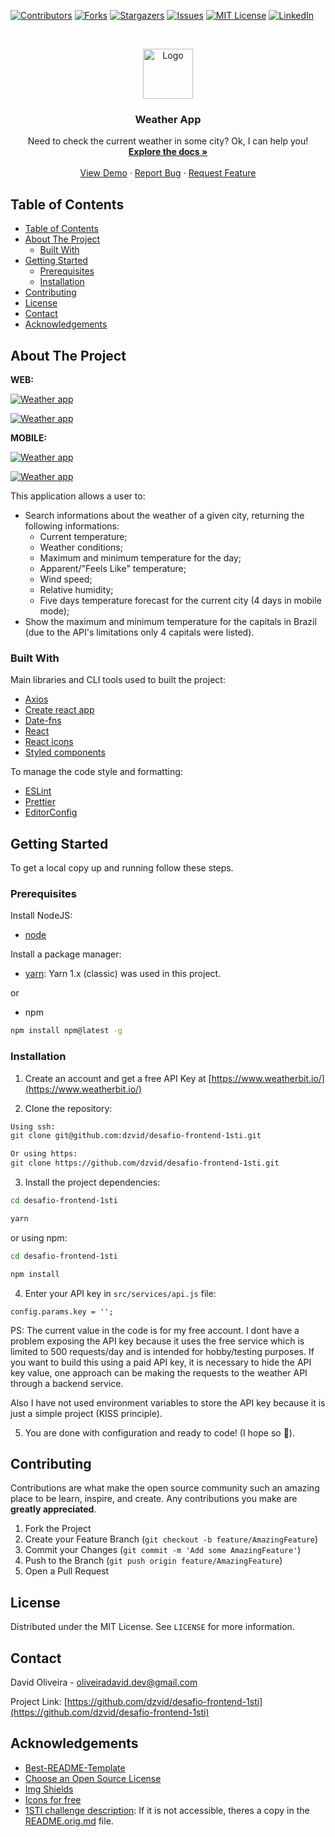 <!--
*** Thanks for checking out this README Template. If you have a suggestion that would
*** make this better, please fork the repo and create a pull request or simply open
*** an issue with the tag "enhancement".
*** Thanks again! Now go create something AMAZING! :D
-->

<!-- PROJECT SHIELDS -->
<!--
*** I'm using markdown "reference style" links for readability.
*** Reference links are enclosed in brackets [ ] instead of parentheses ( ).
*** See the bottom of this document for the declaration of the reference variables
*** for contributors-url, forks-url, etc. This is an optional, concise syntax you may use.
*** https://www.markdownguide.org/basic-syntax/#reference-style-links
-->

[![Contributors][contributors-shield]][contributors-url]
[![Forks][forks-shield]][forks-url]
[![Stargazers][stars-shield]][stars-url]
[![Issues][issues-shield]][issues-url]
[![MIT License][license-shield]][license-url]
[![LinkedIn][linkedin-shield]][linkedin-url]

<!-- PROJECT LOGO -->
<br />
<p align="center">
  <a href="https://github.com/dzvid/desafio-frontend-1sti">
    <img src="images/logo.svg" alt="Logo" width="80" height="80">
  </a>

  <h3 align="center">Weather App</h3>

  <p align="center">
    Need to check the current weather in some city? Ok, I can help you!
    <br />
    <a href="https://github.com/dzvid/desafio-frontend-1sti"><strong>Explore the docs »</strong></a>
    <br />
    <br />
    <a href="https://dzvid-weather-app.netlify.com/">View Demo</a>
    ·
    <a href="https://github.com/dzvid/desafio-frontend-1sti/issues">Report Bug</a>
    ·
    <a href="https://github.com/dzvid/desafio-frontend-1sti/issues">Request Feature</a>
  </p>
</p>

<!-- TABLE OF CONTENTS -->

## Table of Contents

- [Table of Contents](#table-of-contents)
- [About The Project](#about-the-project)
  - [Built With](#built-with)
- [Getting Started](#getting-started)
  - [Prerequisites](#prerequisites)
  - [Installation](#installation)
- [Contributing](#contributing)
- [License](#license)
- [Contact](#contact)
- [Acknowledgements](#acknowledgements)

<!-- ABOUT THE PROJECT -->

## About The Project

**WEB:**

[![Weather app][product-screenshot-desktop-1]](https://dzvid-weather-app.netlify.com)

[![Weather app][product-screenshot-desktop-2]](https://dzvid-weather-app.netlify.com)

**MOBILE:**

[![Weather app][product-screenshot-mobile-1]](https://dzvid-weather-app.netlify.com)

[![Weather app][product-screenshot-mobile-2]](https://dzvid-weather-app.netlify.com)

This application allows a user to:

- Search informations about the weather of a given city, returning the following informations:
  - Current temperature;
  - Weather conditions;
  - Maximum and minimum temperature for the day;
  - Apparent/"Feels Like" temperature;
  - Wind speed;
  - Relative humidity;
  - Five days temperature forecast for the current city (4 days in mobile mode);
- Show the maximum and minimum temperature for the capitals in Brazil (due to the API's limitations only 4 capitals were listed).

### Built With

Main libraries and CLI tools used to built the project:

- [Axios](https://github.com/axios/axios)
- [Create react app](https://github.com/facebook/create-react-app)
- [Date-fns](https://github.com/date-fns/date-fns)
- [React](https://github.com/facebook/react)
- [React icons](https://github.com/react-icons/react-icons)
- [Styled components](https://github.com/styled-components/styled-components)

To manage the code style and formatting:

- [ESLint](https://github.com/eslint/eslint)
- [Prettier](https://github.com/prettier/prettier)
- [EditorConfig](https://editorconfig.org/)

<!-- GETTING STARTED -->

## Getting Started

To get a local copy up and running follow these steps.

### Prerequisites

Install NodeJS:

- [node](https://nodejs.org/en/)

Install a package manager:

- [yarn](https://classic.yarnpkg.com/lang/en/): Yarn 1.x (classic) was used in this project.

or

- npm

```sh
npm install npm@latest -g
```

### Installation

1. Create an account and get a free API Key at [https://www.weatherbit.io/](https://www.weatherbit.io/)

2. Clone the repository:

```sh
Using ssh:
git clone git@github.com:dzvid/desafio-frontend-1sti.git

Or using https:
git clone https://github.com/dzvid/desafio-frontend-1sti.git
```

3. Install the project dependencies:

```sh
cd desafio-frontend-1sti

yarn
```

or using npm:

```sh
cd desafio-frontend-1sti

npm install
```

4. Enter your API key in `src/services/api.js` file:

```JS
config.params.key = '';
```

PS: The current value in the code is for my free account. I dont have a problem exposing the API key because it uses the free service which is limited to 500 requests/day and is intended for hobby/testing purposes. If you want to build this using a paid API key, it is necessary to hide the API key value, one approach can be making the requests to the weather API through a backend service.

Also I have not used environment variables to store the API key because it is just a simple project (KISS principle).

5. You are done with configuration and ready to code! (I hope so :tada:).

<!-- USAGE EXAMPLES -->

<!-- ## Usage

Use this space to show useful examples of how a project can be used. Additional screenshots, code examples and demos work well in this space. You may also link to more resources.

_For more examples, please refer to the [Documentation](https://example.com)_ -->

<!-- ROADMAP -->

<!-- ## Roadmap

See the [open issues](https://github.com/dzvid/desafio-frontend-1sti/issues) for a list of proposed features (and known issues). -->

<!-- CONTRIBUTING -->

## Contributing

Contributions are what make the open source community such an amazing place to be learn, inspire, and create. Any contributions you make are **greatly appreciated**.

1. Fork the Project
2. Create your Feature Branch (`git checkout -b feature/AmazingFeature`)
3. Commit your Changes (`git commit -m 'Add some AmazingFeature'`)
4. Push to the Branch (`git push origin feature/AmazingFeature`)
5. Open a Pull Request

<!-- LICENSE -->

## License

Distributed under the MIT License. See `LICENSE` for more information.

<!-- CONTACT -->

## Contact

David Oliveira - oliveiradavid.dev@gmail.com

Project Link: [https://github.com/dzvid/desafio-frontend-1sti](https://github.com/dzvid/desafio-frontend-1sti)

<!-- ACKNOWLEDGEMENTS -->

## Acknowledgements

- [Best-README-Template](https://github.com/othneildrew/Best-README-Template)
- [Choose an Open Source License](https://choosealicense.com)
- [Img Shields](https://shields.io)
- [Icons for free](https://icons-for-free.com/)
- [1STI challenge description](https://github.com/1STi/desafio-frontend/): If it is not accessible, theres a copy in the [README.orig.md](README.orig.md) file.

<!-- MARKDOWN LINKS & IMAGES -->
<!-- https://www.markdownguide.org/basic-syntax/#reference-style-links -->

[contributors-shield]: https://img.shields.io/github/contributors/dzvid/desafio-frontend-1sti.svg?style=flat-square
[contributors-url]: https://github.com/dzvid/desafio-frontend-1sti/graphs/contributors
[forks-shield]: https://img.shields.io/github/forks/dzvid/desafio-frontend-1sti.svg?style=flat-square
[forks-url]: https://github.com/dzvid/desafio-frontend-1sti/network/members
[stars-shield]: https://img.shields.io/github/stars/dzvid/desafio-frontend-1sti.svg?style=flat-square
[stars-url]: https://github.com/dzvid/desafio-frontend-1sti/stargazers
[issues-shield]: https://img.shields.io/github/issues/dzvid/desafio-frontend-1sti.svg?style=flat-square
[issues-url]: https://github.com/dzvid/desafio-frontend-1sti/issues
[license-shield]: https://img.shields.io/github/license/dzvid/desafio-frontend-1sti.svg?style=flat-square
[license-url]: https://github.com/dzvid/desafio-frontend-1sti/blob/master/LICENSE.txt
[linkedin-shield]: https://img.shields.io/badge/-LinkedIn-black.svg?style=flat-square&logo=linkedin&colorB=555
[linkedin-url]: https://linkedin.com/in/dzvid
[product-screenshot-desktop-1]: images/preview-desktop-1.png
[product-screenshot-desktop-2]: images/preview-desktop-2.png
[product-screenshot-mobile-1]: images/preview-mobile-1.png
[product-screenshot-mobile-2]: images/preview-mobile-2.png
